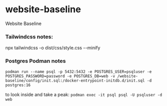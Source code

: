 # website-baseline
Website Baseline


### Tailwindcss notes:
npx tailwindcss -o dist/css/style.css --minify

### Postgres Podman notes
`podman run --name psql -p 5432:5432 -e POSTGRES_USER=psqluser -e POSTGRES_PASSWORD=password -e POSTGRES_DB=web -v /website-baseline/config/init.sql:/docker-entrypoint-initdb.d/init.sql -d postgres:16`

to look inside and take a peak:
`
podman exec -it psql psql -U psqluser -d web
`
